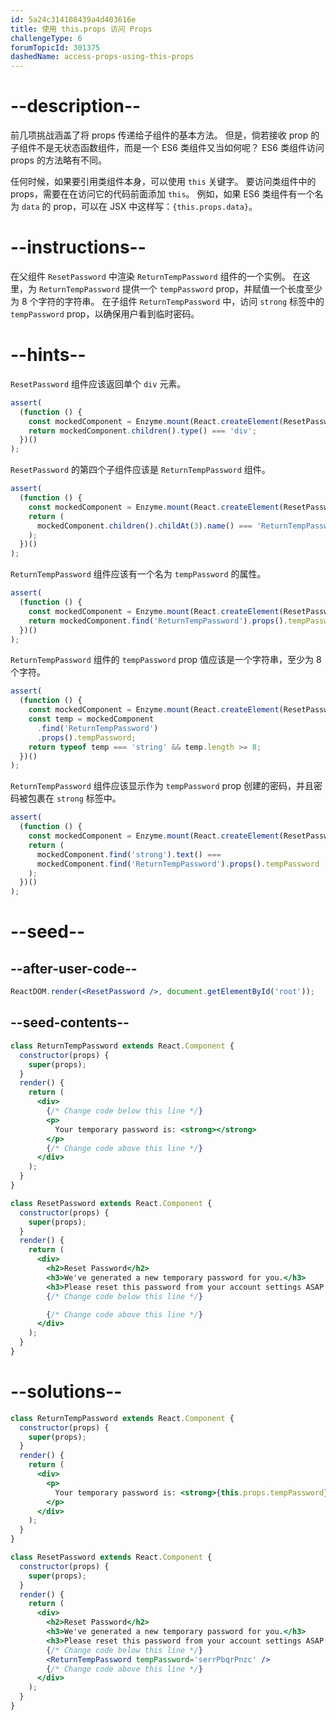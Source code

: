 ```yaml
---
id: 5a24c314108439a4d403616e
title: 使用 this.props 访问 Props
challengeType: 6
forumTopicId: 301375
dashedName: access-props-using-this-props
---
```


# --description--

前几项挑战涵盖了将 props 传递给子组件的基本方法。 但是，倘若接收 prop 的子组件不是无状态函数组件，而是一个 ES6 类组件又当如何呢？ ES6 类组件访问 props 的方法略有不同。

任何时候，如果要引用类组件本身，可以使用 `this` 关键字。 要访问类组件中的 props，需要在在访问它的代码前面添加 `this`。 例如，如果 ES6 类组件有一个名为 `data` 的 prop，可以在 JSX 中这样写：`{this.props.data}`。

# --instructions--

在父组件 `ResetPassword` 中渲染 `ReturnTempPassword` 组件的一个实例。 在这里，为 `ReturnTempPassword` 提供一个 `tempPassword` prop，并赋值一个长度至少为 8 个字符的字符串。 在子组件 `ReturnTempPassword` 中，访问 `strong` 标签中的 `tempPassword` prop，以确保用户看到临时密码。

# --hints--

`ResetPassword` 组件应该返回单个 `div` 元素。

```js
assert(
  (function () {
    const mockedComponent = Enzyme.mount(React.createElement(ResetPassword));
    return mockedComponent.children().type() === 'div';
  })()
);
```

`ResetPassword` 的第四个子组件应该是 `ReturnTempPassword` 组件。

```js
assert(
  (function () {
    const mockedComponent = Enzyme.mount(React.createElement(ResetPassword));
    return (
      mockedComponent.children().childAt(3).name() === 'ReturnTempPassword'
    );
  })()
);
```

`ReturnTempPassword` 组件应该有一个名为 `tempPassword` 的属性。

```js
assert(
  (function () {
    const mockedComponent = Enzyme.mount(React.createElement(ResetPassword));
    return mockedComponent.find('ReturnTempPassword').props().tempPassword;
  })()
);
```

`ReturnTempPassword` 组件的 `tempPassword` prop 值应该是一个字符串，至少为 8 个字符。

```js
assert(
  (function () {
    const mockedComponent = Enzyme.mount(React.createElement(ResetPassword));
    const temp = mockedComponent
      .find('ReturnTempPassword')
      .props().tempPassword;
    return typeof temp === 'string' && temp.length >= 8;
  })()
);
```

`ReturnTempPassword` 组件应该显示作为 `tempPassword` prop 创建的密码，并且密码被包裹在 `strong` 标签中。

```js
assert(
  (function () {
    const mockedComponent = Enzyme.mount(React.createElement(ResetPassword));
    return (
      mockedComponent.find('strong').text() ===
      mockedComponent.find('ReturnTempPassword').props().tempPassword
    );
  })()
);
```

# --seed--

## --after-user-code--

```jsx
ReactDOM.render(<ResetPassword />, document.getElementById('root'));
```

## --seed-contents--

```jsx
class ReturnTempPassword extends React.Component {
  constructor(props) {
    super(props);
  }
  render() {
    return (
      <div>
        {/* Change code below this line */}
        <p>
          Your temporary password is: <strong></strong>
        </p>
        {/* Change code above this line */}
      </div>
    );
  }
}

class ResetPassword extends React.Component {
  constructor(props) {
    super(props);
  }
  render() {
    return (
      <div>
        <h2>Reset Password</h2>
        <h3>We've generated a new temporary password for you.</h3>
        <h3>Please reset this password from your account settings ASAP.</h3>
        {/* Change code below this line */}

        {/* Change code above this line */}
      </div>
    );
  }
}
```

# --solutions--

```jsx
class ReturnTempPassword extends React.Component {
  constructor(props) {
    super(props);
  }
  render() {
    return (
      <div>
        <p>
          Your temporary password is: <strong>{this.props.tempPassword}</strong>
        </p>
      </div>
    );
  }
}

class ResetPassword extends React.Component {
  constructor(props) {
    super(props);
  }
  render() {
    return (
      <div>
        <h2>Reset Password</h2>
        <h3>We've generated a new temporary password for you.</h3>
        <h3>Please reset this password from your account settings ASAP.</h3>
        {/* Change code below this line */}
        <ReturnTempPassword tempPassword='serrPbqrPnzc' />
        {/* Change code above this line */}
      </div>
    );
  }
}
```
